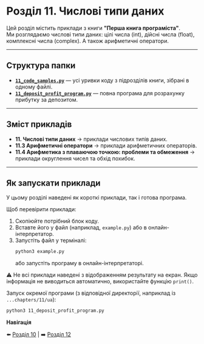 # Розділ 11. Числові типи даних

Цей розділ містить приклади з книги **"Перша книга програміста"**.  
Ми розглядаємо числові типи даних: цілі числа (int), дійсні числа (float), комплексні числа (complex).
А також арифметичні оператори.

---

## Структура папки

- [**`11_code_samples.py`**](./11_code_samples.py) — усі уривки коду з підрозділів книги, зібрані в одному файлі.  
- [**`11_deposit_profit_program.py`**](./11_deposit_profit_program.py) — повна програма для розрахунку прибутку за депозитом.

---

## Зміст прикладів

- **11. Числові типи даних** → приклади числових типів даних.  
- **11.3 Арифметичні оператори** → приклади арифметичних операторів.  
- **11.4 Арифметика з плаваючою точкою: проблеми та обмеження** → приклади округлення чисел та обхід похибок.

---

## Як запускати приклади

У цьому розділі наведені як короткі приклади, так і готова програма.

Щоб перевірити приклади:  

1. Скопіюйте потрібний блок коду.  
2. Вставте його у файл (наприклад, `example.py`) або в онлайн-інтерпретатор.  
3. Запустіть файл у терміналі:  
    ```bash
    python3 example.py
    ```
    або запустіть програму в онлайн-інтерпретаторі.

⚠️ Не всі приклади наведені з відображенням результату на екран. Якщо інформація не виводиться автоматично, використайте функцію `print()`.

Запуск окремої програми (з відповідної директорії, наприклад із `...chapters/11/ua`):
```bash
python3 11_deposit_profit_program.py
```


**Навігація**

⬅️ [Розділ 10](../../10/ua) | ➡️ [Розділ 12](../../12/ua)
